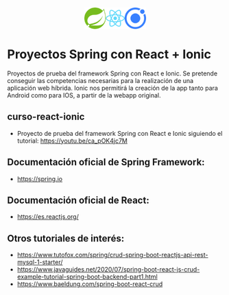 <p align="center"><img src="/images/spring-logo.png" height="50"/><img src="/images/react-logo.svg" height="50"/><img src="/images/ionic-logo.svg" height="50"/></p>

# Proyectos Spring con React + Ionic
Proyectos de prueba del framework Spring con React e Ionic.
Se pretende conseguir las competencias necesarias para la realización de una aplicación web híbrida.
Ionic nos permitirá la creación de la app tanto para Android como para IOS, a partir de la webapp original.


## curso-react-ionic

* Proyecto de prueba del framework Spring con React e Ionic
siguiendo el tutorial: https://youtu.be/ca_pOK4jc7M



## Documentación oficial de Spring Framework:
* https://spring.io

## Documentación oficial de React:
* https://es.reactjs.org/

## Otros tutoriales de interés:

* https://www.tutofox.com/spring/crud-spring-boot-reactjs-api-rest-mysql-1-starter/
* https://www.javaguides.net/2020/07/spring-boot-react-js-crud-example-tutorial-spring-boot-backend-part1.html
* https://www.baeldung.com/spring-boot-react-crud